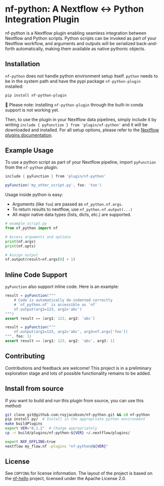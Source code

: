 # nf-python: A Nextflow ↔ Python Integration Plugin

nf-python is a Nextflow plugin enabling seamless integration between Nextflow and Python scripts. Python scripts can be invoked as part of your Nextflow workflow, and arguments and outputs will be serialized back-and-forth automatically, making them available as native pythonic objects.

## Installation
`nf-python` does not handle python environment setup itself. `python` needs to be in the system path and have the pypi package `nf-python-plugin` installed:
```bash
pip install nf-python-plugin
```
🚨 Please note: installing `nf-python-plugin` through the built-in conda support is not working yet.

Then, to use the plugin in your Nextflow data pipelines, simply include it by writing `include { pyFunction } from 'plugin/nf-python'` and it will be downloaded and installed. For all setup options, please refer to the [Nextflow plugins documentation](https://www.nextflow.io/docs/latest/plugins.html).

## Example Usage
To use a python script as part of your Nextflow pipeline, import `pyFunction` from the `nf-python` plugin:

```groovy
include { pyFunction } from 'plugin/nf-python'

pyFunction('my_other_script.py', foo: 'too')
```

Usage inside python is easy:
- Arguments (like `foo`) are passed as `nf_python.nf.args`.
- To return results to nextflow, use `nf_python.nf.output(...)`
- All major native data types (lists, dicts, etc.) are supported.

```python
# example_script.py
from nf_python import nf

# Access arguments and options
print(nf.args)
print(nf.opts)

# Assign output
nf.output(result=nf.args[0] + 1)
```

## Inline Code Support

`pyFunction` also support inline code. Here is an example:

```groovy
result = pyFunction("""
    # Code is automatically de-indented correctly
    # `nf_python.nf` is accessible as `nf`
    nf.output(arg1=123, arg2='abc')
""")
assert result == [arg1: 123, arg2: 'abc']

result = pyFunction("""
    nf.output(arg1=123, arg2='abc', arg3=nf.args['foo'])
""", foo: 1)
assert result == [arg1: 123, arg2: 'abc', arg3: 1]
```

## Contributing

Contributions and feedback are welcome! This project is in a preliminary exploration stage and lots of possible functionality remains to be added.

## Install from source

If you want to build and run this plugin from source, you can use this method:

```bash
git clone git@github.com:royjacobson/nf-python.git && cd nf-python
pip install py/  # Install in the appropriate python environment
make buildPlugins
export VER="0.1.2"  # Change appropriately
cp -r build/plugins/nf-python-${VER} ~/.nextflow/plugins/

export NXF_OFFLINE=true
nextflow my_flow.nf -plugins "nf-python@${VER}"
```

## License

See `COPYING` for license information.
The layout of the project is based on the [nf-hello](https://github.com/nextflow-io/nf-hello.git) project, licensed under the Apache License 2.0.
